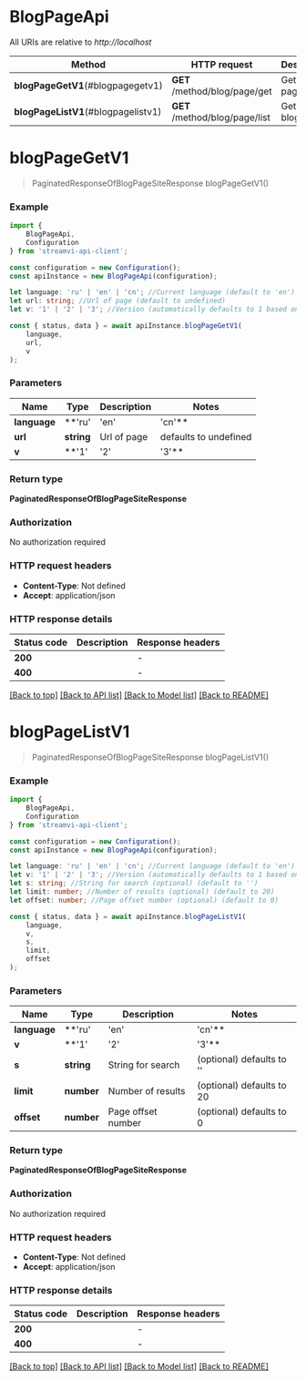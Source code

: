 # BlogPageApi

All URIs are relative to *http://localhost*

|Method | HTTP request | Description|
|------------- | ------------- | -------------|
|**blogPageGetV1**(#blogpagegetv1) | **GET** /method/blog/page/get | Get blog page|
|**blogPageListV1**(#blogpagelistv1) | **GET** /method/blog/page/list | Get list of blog pages|

# **blogPageGetV1**
> PaginatedResponseOfBlogPageSiteResponse blogPageGetV1()


### Example

```typescript
import {
    BlogPageApi,
    Configuration
} from 'streamvi-api-client';

const configuration = new Configuration();
const apiInstance = new BlogPageApi(configuration);

let language: 'ru' | 'en' | 'cn'; //Current language (default to 'en')
let url: string; //Url of page (default to undefined)
let v: '1' | '2' | '3'; //Version (automatically defaults to 1 based on method version, can be overridden) (optional) (default to '1')

const { status, data } = await apiInstance.blogPageGetV1(
    language,
    url,
    v
);
```

### Parameters

|Name | Type | Description  | Notes|
|------------- | ------------- | ------------- | -------------|
| **language** | **'ru' | 'en' | 'cn'** | Current language | defaults to 'en'|
| **url** | **string** | Url of page | defaults to undefined|
| **v** | **'1' | '2' | '3'** | Version (automatically defaults to 1 based on method version, can be overridden) | (optional) defaults to '1'|


### Return type

**PaginatedResponseOfBlogPageSiteResponse**

### Authorization

No authorization required

### HTTP request headers

 - **Content-Type**: Not defined
 - **Accept**: application/json


### HTTP response details
| Status code | Description | Response headers |
|-------------|-------------|------------------|
|**200** |  |  -  |
|**400** |  |  -  |

[[Back to top]](#) [[Back to API list]](../README.md#documentation-for-api-endpoints) [[Back to Model list]](../README.md#documentation-for-models) [[Back to README]](../README.md)

# **blogPageListV1**
> PaginatedResponseOfBlogPageSiteResponse blogPageListV1()


### Example

```typescript
import {
    BlogPageApi,
    Configuration
} from 'streamvi-api-client';

const configuration = new Configuration();
const apiInstance = new BlogPageApi(configuration);

let language: 'ru' | 'en' | 'cn'; //Current language (default to 'en')
let v: '1' | '2' | '3'; //Version (automatically defaults to 1 based on method version, can be overridden) (optional) (default to '1')
let s: string; //String for search (optional) (default to '')
let limit: number; //Number of results (optional) (default to 20)
let offset: number; //Page offset number (optional) (default to 0)

const { status, data } = await apiInstance.blogPageListV1(
    language,
    v,
    s,
    limit,
    offset
);
```

### Parameters

|Name | Type | Description  | Notes|
|------------- | ------------- | ------------- | -------------|
| **language** | **'ru' | 'en' | 'cn'** | Current language | defaults to 'en'|
| **v** | **'1' | '2' | '3'** | Version (automatically defaults to 1 based on method version, can be overridden) | (optional) defaults to '1'|
| **s** | **string** | String for search | (optional) defaults to ''|
| **limit** | **number** | Number of results | (optional) defaults to 20|
| **offset** | **number** | Page offset number | (optional) defaults to 0|


### Return type

**PaginatedResponseOfBlogPageSiteResponse**

### Authorization

No authorization required

### HTTP request headers

 - **Content-Type**: Not defined
 - **Accept**: application/json


### HTTP response details
| Status code | Description | Response headers |
|-------------|-------------|------------------|
|**200** |  |  -  |
|**400** |  |  -  |

[[Back to top]](#) [[Back to API list]](../README.md#documentation-for-api-endpoints) [[Back to Model list]](../README.md#documentation-for-models) [[Back to README]](../README.md)

